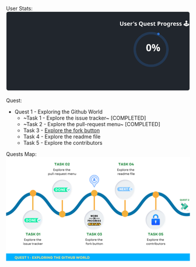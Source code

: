 
  User Stats:<br>
  ![User Draft Stats](/userCards/draft.svg?)

  
Quest:
  - Quest 1 - Exploring the Github World
    - ~Task 1 - Explore the issue tracker~ [COMPLETED]
    - ~Task 2 - Explore the pull-request menu~ [COMPLETED]
    - Task 3 - [Explore the fork button](https://github.com/caiton1/OSS-Doorway/issues/126)
    - Task 4 - Explore the readme file
    - Task 5 - Explore the contributors

Quests Map:
![Quest Map](/map/Q1T3.png)